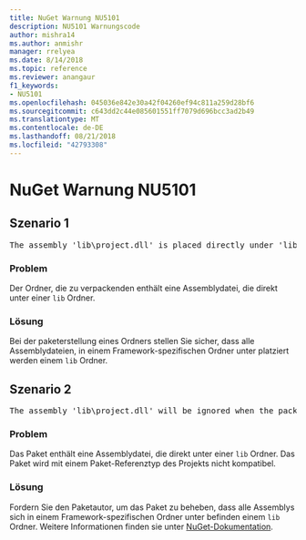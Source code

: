 ```yaml
---
title: NuGet Warnung NU5101
description: NU5101 Warnungscode
author: mishra14
ms.author: anmishr
manager: rrelyea
ms.date: 8/14/2018
ms.topic: reference
ms.reviewer: anangaur
f1_keywords:
- NU5101
ms.openlocfilehash: 045036e842e30a42f04260ef94c811a259d28bf6
ms.sourcegitcommit: c643dd2c44e085601551ff7079d696bcc3ad2b49
ms.translationtype: MT
ms.contentlocale: de-DE
ms.lasthandoff: 08/21/2018
ms.locfileid: "42793308"
---
```

# <a name="nuget-warning-nu5101"></a>NuGet Warnung NU5101

## <a name="scenario-1"></a>Szenario 1
<pre>The assembly 'lib\project.dll' is placed directly under 'lib' folder. It is recommended that assemblies be placed inside a framework-specific folder. Move it into a framework-specific folder.</pre>

### <a name="issue"></a>Problem

Der Ordner, die zu verpackenden enthält eine Assemblydatei, die direkt unter einer `lib` Ordner.


### <a name="solution"></a>Lösung

Bei der paketerstellung eines Ordners stellen Sie sicher, dass alle Assemblydateien, in einem Framework-spezifischen Ordner unter platziert werden einem `lib` Ordner.


## <a name="scenario-2"></a>Szenario 2
<pre>The assembly 'lib\project.dll' will be ignored when the package is installed after the migration.</pre>

### <a name="issue"></a>Problem

Das Paket enthält eine Assemblydatei, die direkt unter einer `lib` Ordner. Das Paket wird mit einem Paket-Referenztyp des Projekts nicht kompatibel.


### <a name="solution"></a>Lösung

Fordern Sie den Paketautor, um das Paket zu beheben, dass alle Assemblys sich in einem Framework-spezifischen Ordner unter befinden einem `lib` Ordner. Weitere Informationen finden sie unter [NuGet-Dokumentation](https://docs.microsoft.com/en-us/nuget/reference/migrate-packages-config-to-package-reference).


